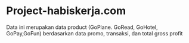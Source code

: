 # Project-habiskerja.com
Data ini merupakan data product (GoPlane. GoRead, GoHotel, GoPay,GoFun) berdasarkan data promo, transaksi, dan total gross profit
